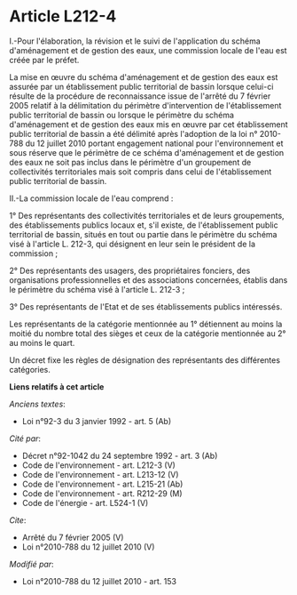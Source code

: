 # Article L212-4

I.-Pour l'élaboration, la révision et le suivi de l'application du schéma d'aménagement et de gestion des eaux, une
commission locale de l'eau est créée par le préfet. 

La mise en œuvre du schéma d'aménagement et de gestion des eaux est assurée par un établissement public territorial de bassin
lorsque celui-ci résulte de la procédure de reconnaissance issue de l'arrêté du 7 février 2005 relatif à la délimitation du
périmètre d'intervention de l'établissement public territorial de bassin ou lorsque le périmètre du schéma d'aménagement et
de gestion des eaux mis en œuvre par cet établissement public territorial de bassin a été délimité après l'adoption de la loi
n° 2010-788 du 12 juillet 2010 portant engagement national pour l'environnement et sous réserve que le périmètre de ce schéma
d'aménagement et de gestion des eaux ne soit pas inclus dans le périmètre d'un groupement de collectivités territoriales mais
soit compris dans celui de l'établissement public territorial de bassin. 

II.-La commission locale de l'eau comprend : 

1° Des représentants des collectivités territoriales et de leurs groupements, des établissements publics locaux et, s'il
existe, de l'établissement public territorial de bassin, situés en tout ou partie dans le périmètre du schéma visé à
l'article L. 212-3, qui désignent en leur sein le président de la commission ; 

2° Des représentants des usagers, des propriétaires fonciers, des organisations professionnelles et des associations
concernées, établis dans le périmètre du schéma visé à l'article L. 212-3 ; 

3° Des représentants de l'Etat et de ses établissements publics intéressés. 

Les représentants de la catégorie mentionnée au 1° détiennent au moins la moitié du nombre total des sièges et ceux de la
catégorie mentionnée au 2° au moins le quart. 

Un décret fixe les règles de désignation des représentants des différentes catégories.

**Liens relatifs à cet article**

_Anciens textes_:

  - Loi n°92-3 du 3 janvier 1992 - art. 5 (Ab)

_Cité par_:

  - Décret n°92-1042 du 24 septembre 1992 - art. 3 (Ab)
  - Code de l'environnement - art. L212-3 (V)
  - Code de l'environnement - art. L213-12 (V)
  - Code de l'environnement - art. L215-21 (Ab)
  - Code de l'environnement - art. R212-29 (M)
  - Code de l'énergie - art. L524-1 (V)

_Cite_:

  - Arrêté du 7 février 2005 (V)
  - Loi n°2010-788 du 12 juillet 2010 (V)

_Modifié par_:

  - Loi n°2010-788 du 12 juillet 2010 - art. 153

